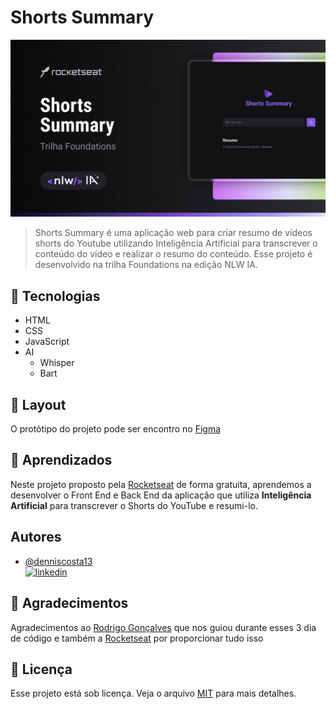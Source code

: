 # Shorts Summary

<a href="https://www.rocketseat.com.br/nlw" target="_blank">
  <img src="Cover.jpg" alt="Exemplo imagem">
</a>

> Shorts Summary é uma aplicação web para criar resumo de vídeos shorts do Youtube utilizando Inteligência Artificial para transcrever o conteúdo do vídeo e realizar o resumo do conteúdo. Esse projeto é desenvolvido na trilha Foundations na edição NLW IA.


## 🚀 Tecnologias

- HTML
- CSS
- JavaScript
- AI
  - Whisper
  - Bart 

## 🎨 Layout

O protótipo do projeto pode ser encontro no [Figma](https://www.figma.com/file/HgSvVzQrA47AHztsvUwv8y/Shorts-Summary-%E2%80%A2-Trilha-Foundations-(Community)?type=design&node-id=0%3A1&mode=design&t=uZHq5LSRpSVYZ5Dd-1)


## 📝 Aprendizados

Neste projeto proposto pela [Rocketseat](https://www.rocketseat.com.br/) de forma gratuita, aprendemos a desenvolver o Front End e Back End da aplicação que utiliza **Inteligência Artificial**
para transcrever o Shorts do YouTube e resumi-lo.

## Autores

- [@denniscosta13](https://github.com/denniscosta13)<br>
[![linkedin](https://img.shields.io/badge/linkedin-0A66C2?style=for-the-badge&logo=linkedin&logoColor=white)](https://www.linkedin.com/in/dennis-costa-0b9852b8/)

## 🤝 Agradecimentos

Agradecimentos ao [Rodrigo Gonçalves](https://github.com/rodrigorgtic) que nos guiou durante esses 3 dia de código e também a [Rocketseat](https://www.rocketseat.com.br/)
por proporcionar tudo isso


## 📝 Licença

Esse projeto está sob licença. Veja o arquivo [MIT](https://choosealicense.com/licenses/mit/) para mais detalhes.
